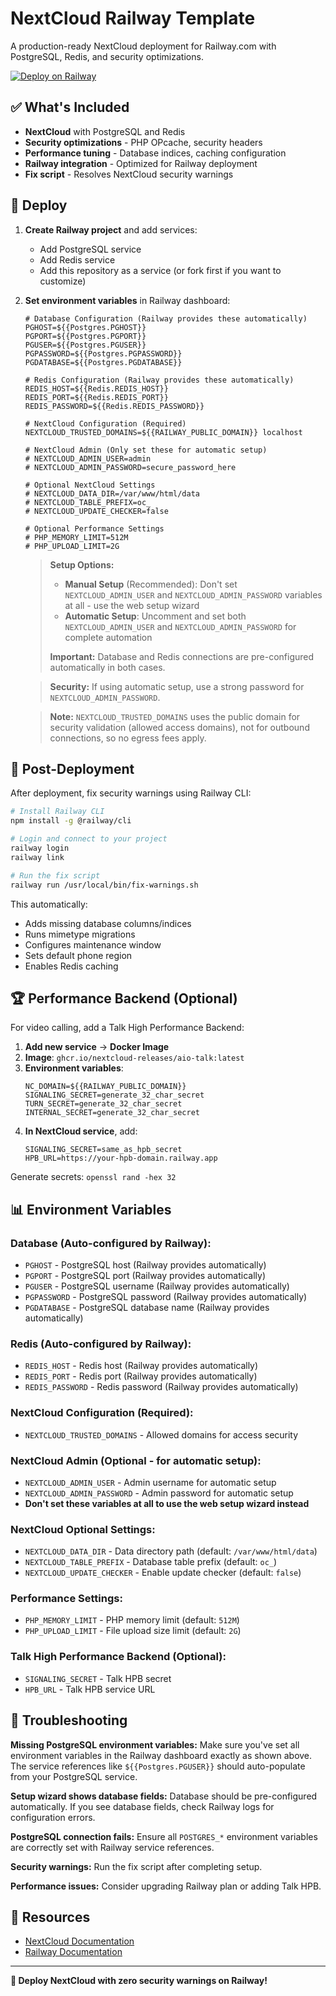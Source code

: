 # NextCloud Railway Template

A production-ready NextCloud deployment for Railway.com with PostgreSQL, Redis, and security optimizations.

[![Deploy on Railway](https://railway.com/button.svg)](https://railway.com/deploy/YLCYUz?referralCode=CGGc7W)

## ✅ What's Included

- **NextCloud** with PostgreSQL and Redis
- **Security optimizations** - PHP OPcache, security headers
- **Performance tuning** - Database indices, caching configuration  
- **Railway integration** - Optimized for Railway deployment
- **Fix script** - Resolves NextCloud security warnings

## 🚀 Deploy

1. **Create Railway project** and add services:
   - Add PostgreSQL service
   - Add Redis service
   - Add this repository as a service (or fork first if you want to customize)
2. **Set environment variables** in Railway dashboard:
   ```
   # Database Configuration (Railway provides these automatically)
   PGHOST=${{Postgres.PGHOST}}
   PGPORT=${{Postgres.PGPORT}}
   PGUSER=${{Postgres.PGUSER}}
   PGPASSWORD=${{Postgres.PGPASSWORD}}
   PGDATABASE=${{Postgres.PGDATABASE}}
   
   # Redis Configuration (Railway provides these automatically)
   REDIS_HOST=${{Redis.REDIS_HOST}}
   REDIS_PORT=${{Redis.REDIS_PORT}}
   REDIS_PASSWORD=${{Redis.REDIS_PASSWORD}}
   
   # NextCloud Configuration (Required)
   NEXTCLOUD_TRUSTED_DOMAINS=${{RAILWAY_PUBLIC_DOMAIN}} localhost
   
   # NextCloud Admin (Only set these for automatic setup)
   # NEXTCLOUD_ADMIN_USER=admin
   # NEXTCLOUD_ADMIN_PASSWORD=secure_password_here
   
   # Optional NextCloud Settings
   # NEXTCLOUD_DATA_DIR=/var/www/html/data
   # NEXTCLOUD_TABLE_PREFIX=oc_
   # NEXTCLOUD_UPDATE_CHECKER=false
   
   # Optional Performance Settings
   # PHP_MEMORY_LIMIT=512M
   # PHP_UPLOAD_LIMIT=2G
   ```
   
   > **Setup Options:**
   > - **Manual Setup** (Recommended): Don't set `NEXTCLOUD_ADMIN_USER` and `NEXTCLOUD_ADMIN_PASSWORD` variables at all - use the web setup wizard
   > - **Automatic Setup**: Uncomment and set both `NEXTCLOUD_ADMIN_USER` and `NEXTCLOUD_ADMIN_PASSWORD` for complete automation
   > 
   > **Important:** Database and Redis connections are pre-configured automatically in both cases.
   
   > **Security:** If using automatic setup, use a strong password for `NEXTCLOUD_ADMIN_PASSWORD`.
   
   > **Note:** `NEXTCLOUD_TRUSTED_DOMAINS` uses the public domain for security validation (allowed access domains), not for outbound connections, so no egress fees apply.

## 🔧 Post-Deployment

After deployment, fix security warnings using Railway CLI:

```bash
# Install Railway CLI
npm install -g @railway/cli

# Login and connect to your project
railway login
railway link

# Run the fix script
railway run /usr/local/bin/fix-warnings.sh
```

This automatically:
- Adds missing database columns/indices
- Runs mimetype migrations
- Configures maintenance window  
- Sets default phone region
- Enables Redis caching

## 🏆 Performance Backend (Optional)

For video calling, add a Talk High Performance Backend:

1. **Add new service** → **Docker Image**
2. **Image**: `ghcr.io/nextcloud-releases/aio-talk:latest`
3. **Environment variables**:
   ```
   NC_DOMAIN=${{RAILWAY_PUBLIC_DOMAIN}}
   SIGNALING_SECRET=generate_32_char_secret
   TURN_SECRET=generate_32_char_secret  
   INTERNAL_SECRET=generate_32_char_secret
   ```
4. **In NextCloud service**, add:
   ```
   SIGNALING_SECRET=same_as_hpb_secret
   HPB_URL=https://your-hpb-domain.railway.app
   ```

Generate secrets: `openssl rand -hex 32`

## 📊 Environment Variables

### Database (Auto-configured by Railway):
- `PGHOST` - PostgreSQL host (Railway provides automatically)
- `PGPORT` - PostgreSQL port (Railway provides automatically)  
- `PGUSER` - PostgreSQL username (Railway provides automatically)
- `PGPASSWORD` - PostgreSQL password (Railway provides automatically)
- `PGDATABASE` - PostgreSQL database name (Railway provides automatically)

### Redis (Auto-configured by Railway):
- `REDIS_HOST` - Redis host (Railway provides automatically)
- `REDIS_PORT` - Redis port (Railway provides automatically)
- `REDIS_PASSWORD` - Redis password (Railway provides automatically)

### NextCloud Configuration (Required):
- `NEXTCLOUD_TRUSTED_DOMAINS` - Allowed domains for access security

### NextCloud Admin (Optional - for automatic setup):
- `NEXTCLOUD_ADMIN_USER` - Admin username for automatic setup
- `NEXTCLOUD_ADMIN_PASSWORD` - Admin password for automatic setup
- **Don't set these variables at all to use the web setup wizard instead**

### NextCloud Optional Settings:
- `NEXTCLOUD_DATA_DIR` - Data directory path (default: `/var/www/html/data`)
- `NEXTCLOUD_TABLE_PREFIX` - Database table prefix (default: `oc_`)
- `NEXTCLOUD_UPDATE_CHECKER` - Enable update checker (default: `false`)

### Performance Settings:
- `PHP_MEMORY_LIMIT` - PHP memory limit (default: `512M`)
- `PHP_UPLOAD_LIMIT` - File upload size limit (default: `2G`)

### Talk High Performance Backend (Optional):
- `SIGNALING_SECRET` - Talk HPB secret
- `HPB_URL` - Talk HPB service URL

## 🐛 Troubleshooting

**Missing PostgreSQL environment variables:** Make sure you've set all environment variables in the Railway dashboard exactly as shown above. The service references like `${{Postgres.PGUSER}}` should auto-populate from your PostgreSQL service.

**Setup wizard shows database fields:** Database should be pre-configured automatically. If you see database fields, check Railway logs for configuration errors.

**PostgreSQL connection fails:** Ensure all `POSTGRES_*` environment variables are correctly set with Railway service references.

**Security warnings:** Run the fix script after completing setup.

**Performance issues:** Consider upgrading Railway plan or adding Talk HPB.

## 📖 Resources

- [NextCloud Documentation](https://docs.nextcloud.com/)
- [Railway Documentation](https://docs.railway.com/)

---

**🎉 Deploy NextCloud with zero security warnings on Railway!**
